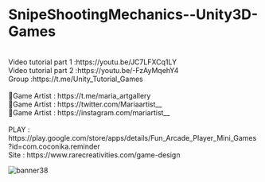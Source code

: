 # SnipeShootingMechanics--Unity3D-Games
<br />
Video tutorial part 1 :https://youtu.be/JC7LFXCq1LY<br />
Video tutorial part 2 :https://youtu.be/-FzAyMqehY4<br />
Group :https://t.me/Unity_Tutorial_Games<br /><br />
🎨Game Artist : https://t.me/maria_artgallery<br />
🎨Game Artist : https://twitter.com/Mariaartist__<br />
🎨Game Artist : https://instagram.com/mariartist__<br /><br />
PLAY : https://play.google.com/store/apps/details/Fun_Arcade_Player_Mini_Games?id=com.coconika.reminder<br />
Site : https://www.rarecreativities.com/game-design <br />

![banner38](https://user-images.githubusercontent.com/83016119/215077096-e2d5647c-899c-4c2e-92ca-56bd57eca0de.png)
